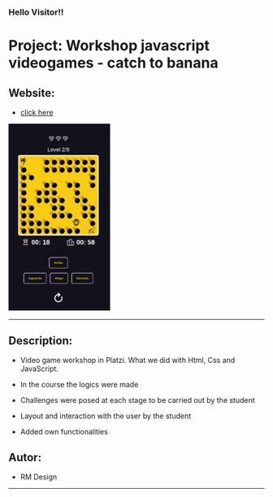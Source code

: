 


<h3>Hello Visitor!!</h3>

# Project: Workshop javascript videogames - catch to banana

## Website:

- [click here](https://roddevwork.github.io/taller-practico-javaScript-videoGames/)

<kbd>
 <img src="assets/img/home-page.png" alt="home page" width="200px">
</kbd>
 

---
## Description:

- Video game workshop in Platzi. What we did with Html, Css and JavaScript.

- In the course the logics were made

- Challenges were posed at each stage to be carried out by the student

- Layout and interaction with the user by the student

- Added own functionalities


## Autor:

- RM Design

---
